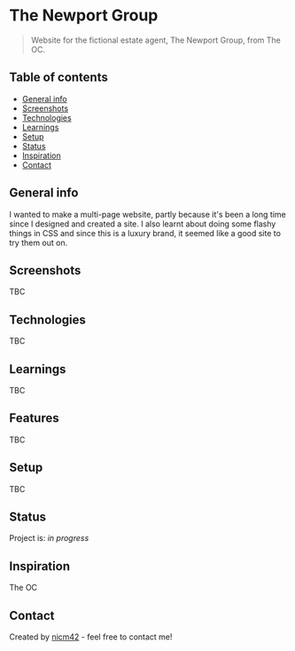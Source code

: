 # The Newport Group
> Website for the fictional estate agent, The Newport Group, from The OC.

## Table of contents
* [General info](#general-info)
* [Screenshots](#screenshots)
* [Technologies](#technologies)
* [Learnings](#learnings)
* [Setup](#setup)
* [Status](#status)
* [Inspiration](#inspiration)
* [Contact](#contact)

## General info
I wanted to make a multi-page website, partly because it's been a long time since I designed and created a site. I also learnt about doing some flashy things in CSS and since this is a luxury brand, it seemed like a good site to try them out on.

## Screenshots
TBC

## Technologies
TBC

## Learnings
TBC

## Features
TBC

## Setup
TBC

## Status
Project is: _in progress_

## Inspiration
The OC

## Contact
Created by [nicm42](https://twitter.com/nicm4242/) - feel free to contact me!
